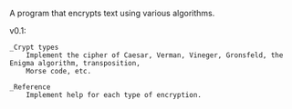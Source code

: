 A program that encrypts text using various algorithms.

v0.1:

	_Crypt types
		Implement the cipher of Caesar, Verman, Vineger, Gronsfeld, the Enigma algorithm, transposition,
		Morse code, etc.

	_Reference
		Implement help for each type of encryption.

